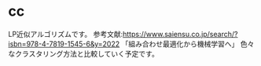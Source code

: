 # cc
LP近似アルゴリズムです。
参考文献:https://www.saiensu.co.jp/search/?isbn=978-4-7819-1545-6&y=2022
「組み合わせ最適化から機械学習へ」
色々なクラスタリング方法と比較していく予定です。
